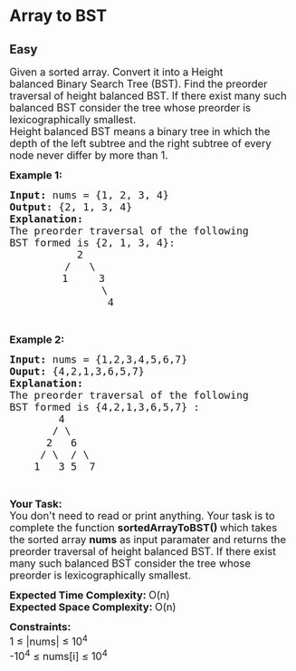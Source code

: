 # Array to BST
## Easy 
<div class="problem-statement">
                <p></p><p><span style="font-size:18px">Given a sorted array. Convert it into a Height balanced&nbsp;Binary Search Tree (BST). Find the preorder traversal of height balanced BST. If there exist many such balanced BST consider the tree whose preorder is lexicographically smallest.<br>
Height balanced BST means a binary tree in which the depth of the left subtree and the right subtree&nbsp;of every node never differ by more than 1.</span></p>

<p><span style="font-size:18px"><strong>Example 1:</strong></span></p>

<pre style="position: relative;"><span style="font-size:18px"><strong>Input:</strong> nums = {1, 2, 3, 4}
<strong>Output:</strong> {2, 1, 3, 4}
<strong>Explanation:</strong> 
The preorder traversal of the following 
BST formed is {2, 1, 3, 4}:
</span><span style="font-size:18px">&nbsp;          2
</span><span style="font-size:18px">&nbsp;        /   \
</span>           <span style="font-size:18px">1     3
</span><span style="font-size:18px">&nbsp;              \
&nbsp;               4</span>
<div class="open_grepper_editor" title="Edit &amp; Save To Grepper"></div></pre>

<p>&nbsp;</p>

<p><span style="font-size:18px"><strong>Example 2:</strong></span></p>

<pre style="position: relative;"><span style="font-size:18px"><strong>Input: </strong>nums = {1,2,3,4,5,6,7}
<strong>Ouput: </strong>{4,2,1,3,6,5,7}
<strong>Explanation: 
</strong>The preorder traversal of the following
BST formed is {4,2,1,3,6,5,7} :
        4
       / \
      2   6
     / \  / \
    1   3 5  7</span>
<div class="open_grepper_editor" title="Edit &amp; Save To Grepper"></div></pre>

<p>&nbsp;</p>

<p><span style="font-size:18px"><strong>Your Task:</strong><br>
You don't need to read or print anything. Your task is to complete the function&nbsp;<strong>sortedArrayToBST()&nbsp;</strong>which takes the sorted array <strong>nums</strong> as input paramater and returns the preorder traversal of height balanced BST. If there exist many such balanced BST consider the tree whose preorder is lexicographically smallest.</span></p>

<p><span style="font-size:18px"><strong>Expected Time Complexity: </strong>O(n)<br>
<strong>Expected Space Complexity:&nbsp;</strong>O(n)</span></p>

<p><span style="font-size:18px"><strong>Constraints:</strong><br>
1 ≤ |nums| ≤&nbsp;10<sup>4</sup><br>
-10<sup>4</sup>&nbsp;≤&nbsp;nums[i] ≤&nbsp;10<sup>4</sup></span><br>
&nbsp;</p>
 <p></p>
            </div>